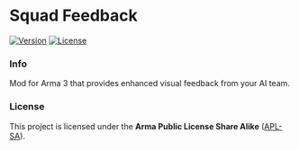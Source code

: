 # Squad Feedback
[![Version](https://img.shields.io/badge/Version-0.2-green)](https://github.com/kenoxite/SQFB/releases/latest)
[![License](https://img.shields.io/badge/License-APL--SA-lightgrey)](https://github.com/kenoxite/SQFB/blob/master/LICENSE)

### Info

Mod for Arma 3 that provides enhanced visual feedback from your AI team.

### License

This project is licensed under the **Arma Public License Share Alike** ([APL-SA](../master/LICENSE)).
